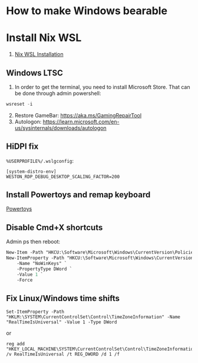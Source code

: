 # How to make Windows bearable

# Install Nix WSL

1. [Nix WSL Installation](https://nix-community.github.io/NixOS-WSL/index.html)

## Windows LTSC

1. In order to get the terminal, you need to install Microsoft Store. That can be done through admin powershell:

```powershell
wsreset -i
```

2. Restore GameBar: https://aka.ms/GamingRepairTool
3. Autologon: https://learn.microsoft.com/en-us/sysinternals/downloads/autologon

## HiDPI fix

`%USERPROFILE%/.wslgconfig`:

```
[system-distro-env]
WESTON_RDP_DEBUG_DESKTOP_SCALING_FACTOR=200
```

## Install Powertoys and remap keyboard

[Powertoys](https://learn.microsoft.com/en-us/windows/powertoys/)

## Disable Cmd+X shortcuts

Admin ps then reboot:

```ps
New-Item -Path "HKCU:\Software\Microsoft\Windows\CurrentVersion\Policies" -Name "Explorer" -ErrorAction SilentlyContinue
New-ItemProperty -Path "HKCU:\Software\Microsoft\Windows\CurrentVersion\Policies\Explorer" `
    -Name "NoWinKeys" `
    -PropertyType DWord `
    -Value 1 `
    -Force
```

## Fix Linux/Windows time shifts

```
Set-ItemProperty -Path "HKLM:\SYSTEM\CurrentControlSet\Control\TimeZoneInformation" -Name "RealTimeIsUniversal" -Value 1 -Type DWord
```

or 

```
reg add "HKEY_LOCAL_MACHINE\SYSTEM\CurrentControlSet\Control\TimeZoneInformation" /v RealTimeIsUniversal /t REG_DWORD /d 1 /f
```
